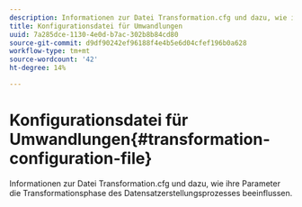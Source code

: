 ```yaml
---
description: Informationen zur Datei Transformation.cfg und dazu, wie ihre Parameter die Transformationsphase des Datensatzerstellungsprozesses beeinflussen.
title: Konfigurationsdatei für Umwandlungen
uuid: 7a285dce-1130-4e0d-b7ac-302b8b84cd80
source-git-commit: d9df90242ef96188f4e4b5e6d04cfef196b0a628
workflow-type: tm+mt
source-wordcount: '42'
ht-degree: 14%

---
```



# Konfigurationsdatei für Umwandlungen{#transformation-configuration-file}

Informationen zur Datei Transformation.cfg und dazu, wie ihre Parameter die Transformationsphase des Datensatzerstellungsprozesses beeinflussen.

